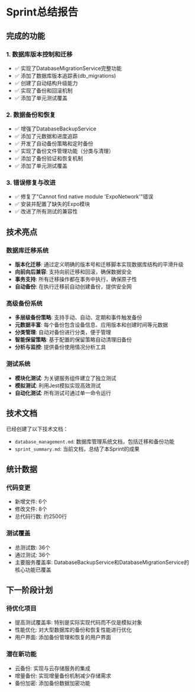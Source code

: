 # Sprint总结报告

## 完成的功能

### 1. 数据库版本控制和迁移
- ✅ 实现了DatabaseMigrationService完整功能
- ✅ 添加了数据库版本追踪表(db_migrations)
- ✅ 创建了自动结构升级能力
- ✅ 实现了备份和回滚机制
- ✅ 添加了单元测试覆盖

### 2. 数据备份和恢复
- ✅ 增强了DatabaseBackupService
- ✅ 添加了元数据和进度追踪
- ✅ 开发了自动备份策略和定时备份
- ✅ 实现了备份文件管理功能（分类与清理）
- ✅ 添加了备份验证和恢复机制
- ✅ 添加了单元测试覆盖

### 3. 错误修复与改进
- ✅ 修复了"Cannot find native module 'ExpoNetwork'"错误
- ✅ 安装并配置了缺失的Expo模块
- ✅ 改进了所有测试的兼容性

## 技术亮点

### 数据库迁移系统
- **版本化迁移**: 通过定义明确的版本号和迁移脚本实现数据库结构的平滑升级
- **向前向后兼容**: 支持向前迁移和回滚，确保数据安全
- **事务支持**: 所有迁移操作都在事务中执行，确保原子性
- **自动备份**: 在执行迁移前自动创建备份，提供安全网

### 高级备份系统
- **多层级备份策略**: 支持手动、自动、定期和事件触发备份
- **元数据丰富**: 每个备份包含设备信息、应用版本和创建时间等元数据
- **分类管理**: 自动对备份进行分类，便于管理
- **智能保留策略**: 基于配置的保留策略自动清理旧备份
- **分析与监控**: 提供备份使用情况分析工具

### 测试系统
- **模块化测试**: 为关键服务组件建立了独立测试
- **模拟测试**: 利用Jest模拟实现高效测试
- **自动化测试**: 所有测试可通过单一命令运行

## 技术文档

已经创建了以下技术文档：
- `database_management.md`: 数据库管理系统文档，包括迁移和备份功能
- `sprint_summary.md`: 当前文档，总结了本Sprint的成果

## 统计数据

### 代码变更
- 新增文件: 6个
- 修改文件: 8个
- 总代码行数: 约2500行

### 测试覆盖
- 总测试数: 36个
- 通过测试: 36个
- 主要服务覆盖率: DatabaseBackupService和DatabaseMigrationService的核心功能已覆盖

## 下一阶段计划

### 待优化项目
- 提高测试覆盖率: 特别是实际实现代码而不仅是模拟对象
- 性能优化: 对大型数据库的备份和恢复性能进行优化
- 用户界面: 添加备份管理和恢复的用户界面

### 潜在新功能
- 云备份: 实现与云存储服务的集成
- 增量备份: 实现增量备份机制减少存储需求
- 备份加密: 添加备份数据加密功能 